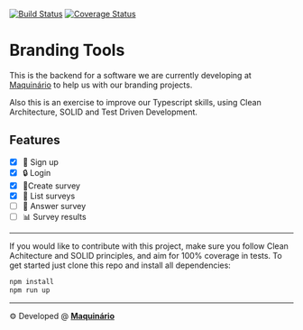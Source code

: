 [![Build Status](https://travis-ci.org/maquinario/branding-tools.svg?branch=master)](https://travis-ci.org/maquinario/branding-tools)
[![Coverage Status](https://coveralls.io/repos/github/maquinario/branding-tools/badge.svg?branch=master)](https://coveralls.io/github/maquinario/branding-tools?branch=master)

# **Branding Tools**
This is the backend for a software we are currently developing at [Maquinário](https://estudiomaquinario.com.br) to help us with our branding projects.

Also this is an exercise to improve our Typescript skills, using Clean Architecture, SOLID and Test Driven Development.

## Features
- [x] 👤 Sign up
- [x] 🔒 Login
- [x] 📝Create survey
- [x] 📁 List surveys
- [ ] 💬 Answer survey
- [ ] 📊 Survey results

---

If you would like to contribute with this project, make sure you follow Clean Achitecture and SOLID principles, and aim for 100% coverage in tests.
To get started just clone this repo and install all dependencies:
``` bash
npm install
npm run up
```

---

⚙ Developed @ [**Maquinário**](https://estudiomaquinario.com.br)